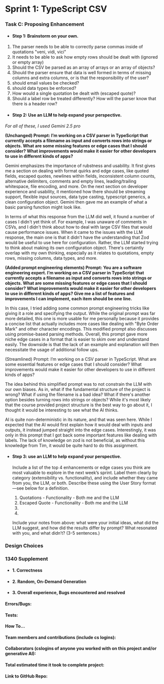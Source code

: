 # Sprint 1: TypeScript CSV

### Task C: Proposing Enhancement

- #### Step 1: Brainstorm on your own.

1. The parser needs to be able to correctly parse commas inside of quotations "veni, vidi, vici"
2. It needs to be able to ask how empty rows should be dealt with (ignored or empty array)
3. Should the CSV be parsed as an array of arrays or an array of objects?
4. Should the parser ensure that data is well formed in terms of missing columns and extra columns, or is that the responsibility of the user?
5. should email values be checked? 
6. should data types be enforced? 
7. How would a single quotation be dealt with (escaped quote)? 
8. Should a label row be treated differently? How will the parser know that there is a header row?

- #### Step 2: Use an LLM to help expand your perspective.

*For all of these, I used Gemini 2.5 pro*

**(Unchanged) Prompt: I’m working on a CSV parser in TypeScript that currently accepts a filename as input and converts rows into strings or objects. What are some missing features or edge cases that I should consider? What improvements would make it easier for other developers to use in different kinds of apps?**

Gemini emphasizes the importance of rubstness and usability. It first gives me a section on dealing with format quirks and edge cases, like quoted fields, escaped quotes, newlines within fields, inconsistent column counts, alternative delimiters, comments and empty lines, leading/trailing whitespace, file encoding, and more. On the next section on developer experience and usability, it mentioned how there should be streaming support, flexible input sources, data type casting, typescript generics, a clean configuration object. Gemini then gave me an example of what a basic parsing function might look like.

In terms of what this response from the LLM did well, it found a number of cases I didn't yet think of. For example, I was unaware of comments in CSVs, and I didn't think about how to deal with large CSV files that would cause performance issues. When it came to the issues with the LLM response, the main one is that it didn't have the understanding that Zod would be useful to use here for configuration. Rather, the LLM started trying to think about making its own configuration object. There's certaintly overlap with my own thinking, especially as it relates to quotations, empty rows, missing columns, data types, and more.


**(Added prompt engineering elements) Prompt: You are a software engineering expert. I’m working on a CSV parser in TypeScript that currently accepts a filename as input and converts rows into strings or objects. What are some missing features or edge cases that I should consider? What improvements would make it easier for other developers to use in different kinds of apps? Give me a list of features and improvements I can implement, each item should be one line.**

In this case, I tried adding some common prompt engineering tricks like giving it a role and specifying the output. While the original prompt was far more detailed, this one is more usable for me personally because it provides a concise list that actually includes more cases like dealing with "Byte Order Mark" and other character encodings. This modified prompt also discusses using promise-based parsing methods. Overall, this prompt gave more niche edge cases in a format that is easier to skim over and understand easily. The downside is that the lack of an example and explanation will then necessitate the usage of additional follow ups.


(Streamlined) Prompt: I’m working on a CSV parser in TypeScript. What are some essential features or edge cases that I should consider? What improvements would make it easier for other developers to use in different kinds of apps?

The idea behind this simplified prompt was to not constrain the LLM with our own biases. As in, what if the fundamental structure of the project is wrong? What if using the filename is a bad idea? What if there's another option besides turning rows into strings or objects? While it's most likely that the course provided project structure is the best way to go about it, I thought it would be interesting to see what the AI thinks.

AI is quite non-deterministic in its nature, and that was seen here. While I expected that the AI would first explain how it would deal with inputs and outputs, it instead jumped straight into the edge cases. Interestingly, it was only in this prompt that I got back some important features like dealing with labels. The lack of knowledge on zod is not beneficial, as without this knowledge from Tim, it would be quite hard to do this assignment.


- #### Step 3: use an LLM to help expand your perspective.

    Include a list of the top 4 enhancements or edge cases you think are most valuable to explore in the next week’s sprint. Label them clearly by category (extensibility vs. functionality), and include whether they came from you, the LLM, or both. Describe these using the User Story format—see below for a definition. 

    1. Quotations - Functionality - Both me and the LLM
    2. Escaped Quote - Functionality - Both me and the LLM
    3. 
    4. 

    Include your notes from above: what were your initial ideas, what did the LLM suggest, and how did the results differ by prompt? What resonated with you, and what didn’t? (3-5 sentences.) 

### Design Choices

### 1340 Supplement

- #### 1. Correctness

- #### 2. Random, On-Demand Generation

- #### 3. Overall experience, Bugs encountered and resolved
#### Errors/Bugs:
#### Tests:
#### How To…

#### Team members and contributions (include cs logins):

#### Collaborators (cslogins of anyone you worked with on this project and/or generative AI):
#### Total estimated time it took to complete project:
#### Link to GitHub Repo:  
